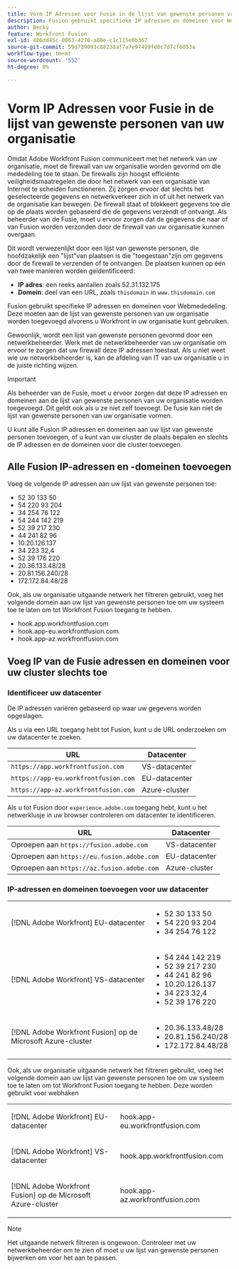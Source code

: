 ```yaml
---
title: Vorm IP Adressen voor Fusie in de lijst van gewenste personen van uw organisatie
description: Fusion gebruikt specifieke IP adressen en domeinen voor Webmededeling. Deze moeten aan de lijst van gewenste personen van uw organisatie worden toegevoegd alvorens u Workfront in uw organisatie kunt gebruiken.
author: Becky
feature: Workfront Fusion
exl-id: 406dd45c-0863-4270-a80e-c1c115e0b367
source-git-commit: 59d739093c88238af7a7e97499fd0c7d7cf6053a
workflow-type: tm+mt
source-wordcount: '552'
ht-degree: 0%

---
```


# Vorm IP Adressen voor Fusie in de lijst van gewenste personen van uw organisatie

Omdat Adobe Workfront Fusion communiceert met het netwerk van uw organisatie, moet de firewall van uw organisatie worden gevormd om die mededeling toe te staan. De firewalls zijn hoogst efficiënte veiligheidsmaatregelen die door het netwerk van een organisatie van Internet te scheiden functioneren. Zij zorgen ervoor dat slechts het geselecteerde gegevens en netwerkverkeer zich in of uit het netwerk van de organisatie kan bewegen. De firewall staat of blokkeert gegevens toe die op de plaats worden gebaseerd die de gegevens verzendt of ontvangt. Als beheerder van de Fusie, moet u ervoor zorgen dat de gegevens die naar of van Fusion worden verzonden door de firewall van uw organisatie kunnen overgaan.

Dit wordt verwezenlijkt door een lijst van gewenste personen, die hoofdzakelijk een &quot;lijst&quot;van plaatsen is die &quot;toegestaan&quot;zijn om gegevens door de firewall te verzenden of te ontvangen. De plaatsen kunnen op één van twee manieren worden geïdentificeerd:

* **IP adres**: een reeks aantallen zoals 52.31.132.175
* **Domein**: deel van een URL, zoals `thisdomain` in `www.thisdomain.com`

Fusion gebruikt specifieke IP adressen en domeinen voor Webmededeling. Deze moeten aan de lijst van gewenste personen van uw organisatie worden toegevoegd alvorens u Workfront in uw organisatie kunt gebruiken.

Gewoonlijk, wordt een lijst van gewenste personen gevormd door een netwerkbeheerder. Werk met de netwerkbeheerder van uw organisatie om ervoor te zorgen dat uw firewall deze IP adressen toestaat. Als u niet weet wie uw netwerkbeheerder is, kan de afdeling van IT van uw organisatie u in de juiste richting wijzen.

>[!IMPORTANT]
>
>Als beheerder van de Fusie, moet u ervoor zorgen dat deze IP adressen en domeinen aan de lijst van gewenste personen van uw organisatie worden toegevoegd. Dit geldt ook als u ze niet zelf toevoegt. De fusie kan niet de lijst van gewenste personen van uw organisatie vormen.

U kunt alle Fusion IP adressen en domeinen aan uw lijst van gewenste personen toevoegen, of u kunt van uw cluster de plaats bepalen en slechts de IP adressen en de domeinen voor die cluster toevoegen.

## Alle Fusion IP-adressen en -domeinen toevoegen

Voeg de volgende IP adressen aan uw lijst van gewenste personen toe:

* 52 30 133 50
* 54 220 93 204
* 34 254 76 122
* 54 244 142 219
* 52 39 217 230
* 44 241 82 96
* 10.20.126.137
* 34 223 32,4
* 52 39 176 220
* 20.36.133.48/28
* 20.81.156.240/28
* 172.172.84.48/28

Ook, als uw organisatie uitgaande netwerk het filtreren gebruikt, voeg het volgende domein aan uw lijst van gewenste personen toe om uw systeem toe te laten om tot Workfront Fusion toegang te hebben.

* hook.app.workfrontfusion.com
* hook.app-eu.workfrontfusion.com
* hook.app-az.workfrontfusion.com

## Voeg IP van de Fusie adressen en domeinen voor uw cluster slechts toe

### Identificeer uw datacenter

De IP adressen variëren gebaseerd op waar uw gegevens worden opgeslagen.

Als u via een URL toegang hebt tot Fusion, kunt u de URL onderzoeken om uw datacenter te zoeken.

| URL | Datacenter |
| --- | --- |
| `https://app.workfrontfusion.com` | VS-datacenter |
| `https://app-eu.workfrontfusion.com` | EU-datacenter |
| `https://app-az.workfrontfusion.com` | Azure-cluster |

Als u tot Fusion door `experience.adobe.com` toegang hebt, kunt u het netwerklusje in uw browser controleren om datacenter te identificeren.

| URL | Datacenter |
| --- | --- |
| Oproepen aan `https://fusion.adobe.com` | VS-datacenter |
| Oproepen aan `https://eu.fusion.adobe.com` | EU-datacenter |
| Oproepen aan `https://az.fusion.adobe.com` | Azure-cluster |

### IP-adressen en domeinen toevoegen voor uw datacenter

<table style="table-layout:auto"> 
 <col> 
 <col> 
 <tbody> 
  <tr> 
   <td role="rowheader">[!DNL Adobe Workfront] EU-datacenter</td> 
   <td> 
    <ul> 
     <li>52 30 133 50</li> 
     <li>54 220 93 204</li> 
     <li>34 254 76 122</li> 
    </ul> </td> 
  </tr> 
  <tr> 
   <td role="rowheader"> <p>[!DNL Adobe Workfront] VS-datacenter</p> </td> 
   <td> 
    <ul> 
     <li>54 244 142 219</li> 
     <li>52 39 217 230</li> 
     <li>44 241 82 96</li>
     <li>10.20.126.137</li>
     <li>34 223 32,4</li>
     <li>52 39 176 220</li>
    </ul> </td> 
  </tr> 
  <tr> 
   <td role="rowheader">[!DNL Adobe Workfront Fusion] op de Microsoft Azure-cluster</td> 
   <td> 
    <ul> 
     <li>20.36.133.48/28</li> 
     <li>20.81.156.240/28</li> 
     <li>172.172.84.48/28</li> 
    </ul> </td> 
  </tr> 
 </tbody> 
</table>

Ook, als uw organisatie uitgaande netwerk het filtreren gebruikt, voeg het volgende domein aan uw lijst van gewenste personen toe om uw systeem toe te laten om tot Workfront Fusion toegang te hebben. Deze worden gebruikt voor webhaken

<table style="table-layout:auto">
 <col> 
 <col> 
 <tbody> 
  <tr> 
   <td role="rowheader">[!DNL Adobe Workfront] EU-datacenter</td> 
   <td> <p> hook.app-eu.workfrontfusion.com </p> </td> 
  </tr> 
  <tr> 
   <td role="rowheader"> <p>[!DNL Adobe Workfront] VS-datacenter</p> </td> 
   <td> <p>hook.app.workfrontfusion.com </p> </td> 
  </tr> 
  <tr> 
   <td role="rowheader"> <p>[!DNL Adobe Workfront Fusion] op de Microsoft Azure-cluster</p> </td> 
   <td> <p>hook.app-az.workfrontfusion.com </p> </td> 
  </tr> 
 </tbody> 
</table>

>[!NOTE]
>
>Het uitgaande netwerk filtreren is ongewoon. Controleer met uw netwerkbeheerder om te zien of moet u uw lijst van gewenste personen bijwerken om voor het aan te passen.
